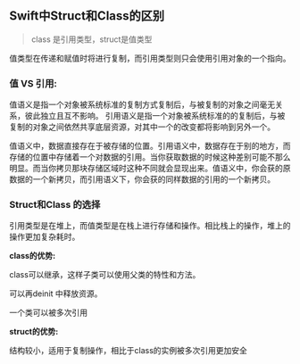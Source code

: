 ## Swift中Struct和Class的区别 
> class 是引用类型，struct是值类型

值类型在传递和赋值时将进行复制，而引用类型则只会使用引用对象的一个指向。

### 值 VS 引用:
值语义是指一个对象被系统标准的复制方式复制后，与被复制的对象之间毫无关系，彼此独立且互不影响。
引用语义是指一个对象被系统标准的的复制后，与被复制的对象之间依然共享底层资源，对其中一个的改变都将影响到另外一个。

值语义中，数据直接存在于被存储的位置。引用语义中，数据存在于别的地方，而存储的位置中存储着一个对数据的引用。当你获取数据的时候这种差别可能不那么明显。而当你拷贝那块存储区域时这种不同就会显现出来。值语义中，你会获的原数据的一个新拷贝，而引用语义下，你会获的同样数据的引用的一个新拷贝。

### Struct和Class 的选择
引用类型是在堆上，而值类型是在栈上进行存储和操作。相比栈上的操作，堆上的操作更加复杂耗时。

**class的优势:**

class可以继承，这样子类可以使用父类的特性和方法。

可以再deinit 中释放资源。

一个类可以被多次引用

**struct的优势:**

结构较小，适用于复制操作，相比于class的实例被多次引用更加安全
